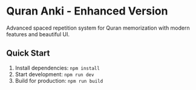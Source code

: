 # Quran Anki - Enhanced Version

Advanced spaced repetition system for Quran memorization with modern features and beautiful UI.

## Quick Start

1. Install dependencies: `npm install`
2. Start development: `npm run dev`
3. Build for production: `npm run build`